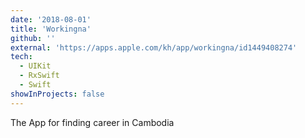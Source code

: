```yaml
---
date: '2018-08-01'
title: 'Workingna'
github: ''
external: 'https://apps.apple.com/kh/app/workingna/id1449408274'
tech:
  - UIKit
  - RxSwift
  - Swift
showInProjects: false
---
```


The App for finding career in Cambodia